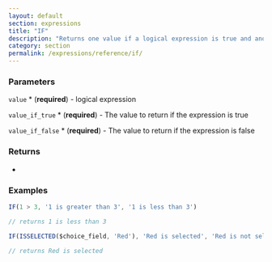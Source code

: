 ```yaml
---
layout: default
section: expressions
title: "IF"
description: "Returns one value if a logical expression is true and another if it is false."
category: section
permalink: /expressions/reference/if/
---
```


### Parameters

`value` * (__required__) - logical expression

`value_if_true` * (__required__) - The value to return if the expression is true

`value_if_false` * (__required__) - The value to return if the expression is false

### Returns

*

### Examples

```js
IF(1 > 3, '1 is greater than 3', '1 is less than 3')

// returns 1 is less than 3
```


```js
IF(ISSELECTED($choice_field, 'Red'), 'Red is selected', 'Red is not selected')

// returns Red is selected
```